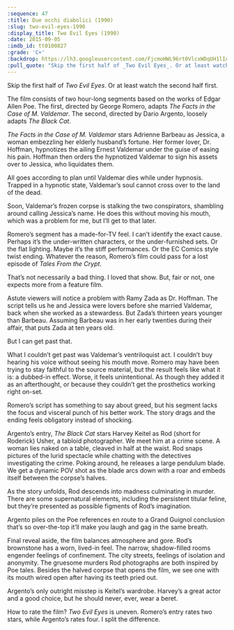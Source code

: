 ```yaml
---
:sequence: 47
:title: Due occhi diabolici (1990)
:slug: two-evil-eyes-1990
:display_title: Two Evil Eyes (1990)
:date: 2015-09-05
:imdb_id: tt0100827
:grade: 'C+'
:backdrop: https://lh3.googleusercontent.com/FjcmoHWL96rt0VlcxWDqUH1lIA29WIy9UL5Xm7-_aFU=w1000-l75-rj
:pull_quote: "Skip the first half of _Two Evil Eyes_. Or at least watch the second half first."
---
```

Skip the first half of _Two Evil Eyes_. Or at least watch the second half first. 

The film consists of two hour-long segments based on the works of Edgar Allen Poe. The first, directed by George Romero, adapts _The Facts in the Case of M. Valdemar_. The second, directed by Dario Argento, loosely adapts _The Black Cat_.

_The Facts in the Case of M. Valdemar_ stars Adrienne Barbeau as Jessica, a woman embezzling her elderly husband’s fortune. Her former lover, Dr. Hoffman, hypnotizes the ailing Ernest Valdemar under the guise of easing his pain. Hoffman then orders the hypnotized Valdemar to sign his assets over to Jessica, who liquidates them.

All goes according to plan until Valdemar dies while under hypnosis. Trapped in a hypnotic state, Valdemar’s soul cannot cross over to the land of the dead.

Soon, Valdemar’s frozen corpse is stalking the two conspirators, shambling around calling Jessica’s name. He does this without moving his mouth, which was a problem for me, but I’ll get to that later.

Romero’s segment has a made-for-TV feel. I can’t identify the exact cause. Perhaps it’s the under-written characters, or the under-furnished sets. Or the flat lighting. Maybe it’s the stiff performances. Or the EC Comics style twist ending. Whatever the reason, Romero’s film could pass for a lost episode of _Tales From the Crypt_.

That’s not necessarily a bad thing. I loved that show. But, fair or not, one expects more from a feature film.

Astute viewers will notice a problem with Ramy Zada as Dr. Hoffman. The script tells us he and Jessica were lovers before she married Valdemar, back when she worked as a stewardess. But Zada’s thirteen years younger than Barbeau. Assuming Barbeau was in her early twenties during their affair, that puts Zada at ten years old.

But I can get past that.

What I couldn’t get past was Valdemar’s ventriloquist act. I couldn’t buy hearing his voice without seeing his mouth move. Romero may have been trying to stay faithful to the source material, but the result feels like what it is: a dubbed-in effect. Worse, it feels unintentional. As though they added it as an afterthought, or because they couldn’t get the prosthetics working right on-set.

Romero’s script has something to say about greed, but his segment lacks the focus and visceral punch of his better work. The story drags and the ending feels obligatory instead of shocking.

Argento’s entry, _The Black Cat_ stars Harvey Keitel as Rod (short for Roderick) Usher, a tabloid photographer. We meet him at a crime scene. A woman lies naked on a table, cleaved in half at the waist. Rod snaps pictures of the lurid spectacle while chatting with the detectives investigating the crime. Poking around, he releases a large pendulum blade. We get a dynamic POV shot as the blade arcs down with a roar and embeds itself between the corpse’s halves.

As the story unfolds, Rod descends into madness culminating in murder. There are some supernatural elements, including the persistent titular feline, but they’re presented as possible figments of Rod’s imagination.

Argento piles on the Poe references en route to a Grand Guignol conclusion that’s so over-the-top it’ll make you laugh and gag in the same breath. 

Final reveal aside, the film balances atmosphere and gore. Rod’s brownstone has a worn, lived-in feel. The narrow, shadow-filled rooms engender feelings of confinement. The city streets, feelings of isolation and anonymity. The gruesome murders Rod photographs are both inspired by Poe tales. Besides the halved corpse that opens the film, we see one with its mouth wired open after having its teeth pried out.

Argento’s only outright misstep is Keitel’s wardrobe. Harvey’s a great actor and a good choice, but he should never, ever, wear a beret.

How to rate the film? _Two Evil Eyes_ is uneven. Romero’s entry rates two stars, while Argento’s rates four. I split the difference.